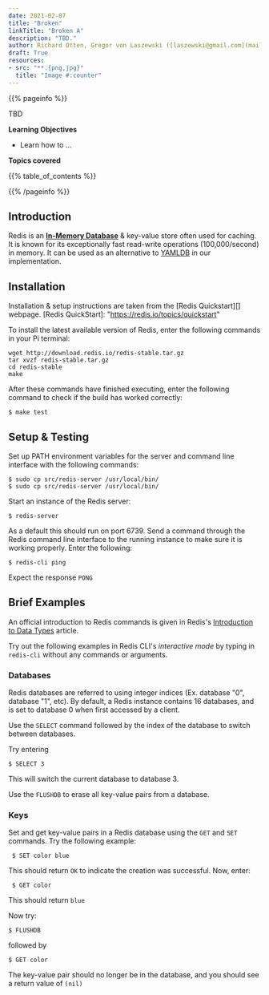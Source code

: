 ```yaml
---
date: 2021-02-07
title: "Broken"
linkTitle: "Broken A"
description: "TBD."
author: Richard Otten, Gregor von Laszewski ([laszewski@gmail.com](mailto:laszewski@gmail.com)) [laszewski.github.io](https://laszewski.github.io)
draft: True
resources:
- src: "**.{png,jpg}"
  title: "Image #:counter"
---
```



{{% pageinfo %}}

TBD

**Learning Objectives**

* Learn how to ...
  
**Topics covered**

{{% table_of_contents %}}

{{% /pageinfo %}}

## Introduction

Redis is an **[In-Memory Database][]** & key-value store often used for caching. It is known for its exceptionally fast read-write operations (100,000/second) in memory. It can be used as an alternative to [YAMLDB][] in our implementation. 

[In-Memory Database]: "https://medium.com/@denisanikin/what-an-in-memory-database-is-and-how-it-persists-data-efficiently-f43868cff4c1"

[YAMLDB]: "https://github.com/cloudmesh/yamldb"

## Installation

Installation & setup instructions are taken from the [Redis Quickstart][] webpage.
[Redis QuickStart]: "https://redis.io/topics/quickstart"

To install the latest available version of Redis, enter the following commands in your Pi terminal:

```
wget http://download.redis.io/redis-stable.tar.gz
tar xvzf redis-stable.tar.gz
cd redis-stable
make
```
After these commands have finished executing, enter the following command to check if the build has worked correctly:

```
$ make test
```
## Setup & Testing

Set up PATH environment variables for the server and command line interface with the following commands:

```
$ sudo cp src/redis-server /usr/local/bin/  
$ sudo cp src/redis-server /usr/local/bin/
```  

Start an instance of the Redis server:  
```
$ redis-server
```

As a default this should run on port 6739. Send a command through the Redis command line interface to the running instance to make sure it is working properly. Enter the following:  
 
```
$ redis-cli ping
```  
Expect the response ```PONG```

## Brief Examples
An official introduction to Redis commands is given in Redis's [Introduction to Data Types][] article.

[Introduction to Data Types]: "https://redis.io/topics/data-types-intro"

Try out the following examples in Redis CLI's *interactive mode* by typing in ```redis-cli``` without any commands or arguments. 

### Databases

Redis databases are referred to using integer indices (Ex. database "0", database "1", etc). By default, a Redis instance contains 16 databases, and is set to database 0 when first accessed by a client. 

Use the ```SELECT``` command followed by the index of the database to switch between databases. 

Try entering  

```$ SELECT 3``` 

This will switch the current database to database 3. 

Use the ```FLUSHDB``` to erase all key-value pairs from a database.

### Keys

Set and get key-value pairs in a Redis database using the ```GET``` and ```SET``` commands. Try the following example: 

``` $ SET color blue```  

This should return ```OK``` to indicate the creation was successful. Now, enter:

``` $ GET color```

This should return ```blue```

Now try: 

```$ FLUSHDB```  

followed by  

```$ GET color```  

The key-value pair should no longer be in the database, and you should see a return value of ```(nil)```










